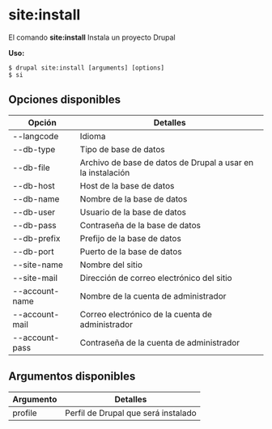 # site:install
El comando **site:install** Instala un proyecto Drupal

**Uso:**
```
$ drupal site:install [arguments] [options] 
$ si  
```

## Opciones disponibles
Opción | Detalles
-------|-------------
--langcode | Idioma
--db-type | Tipo de base de datos
--db-file | Archivo de base de datos de Drupal a usar en la instalación
--db-host | Host de la base de datos
--db-name | Nombre de la base de datos
--db-user | Usuario de la base de datos
--db-pass | Contraseña de la base de datos
--db-prefix | Prefijo de la base de datos
--db-port | Puerto de la base de datos
--site-name | Nombre del sitio
--site-mail | Dirección de correo electrónico del sitio
--account-name | Nombre de la cuenta de administrador
--account-mail | Correo electrónico de la cuenta de administrador
--account-pass | Contraseña de la cuenta de administrador

## Argumentos disponibles
Argumento | Detalles
---------|-------------
profile | Perfil de Drupal que será instalado
